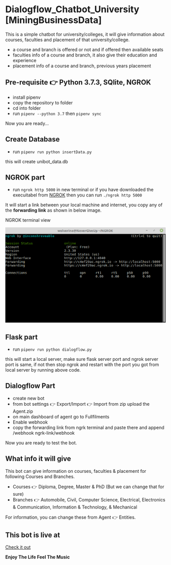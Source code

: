 # Dialogflow_Chatbot_University [MiningBusinessData]
This is a simple chatbot for university/colleges, it will give information about courses, faculties and placement of that university/college.
- a course and branch is offered or not and if offered then available seats
- faculties info of a course and branch, it also give their education and experience
- placement info of a course and branch, previous years placement


## Pre-requisite :point_right: Python 3.7.3, SQlite, NGROK
- install pipenv
- copy the repository to folder
- cd into folder
- run `pipenv --python 3.7` then `pipenv sync`

Now you are ready...

## Create Database
- run `pipenv run python insertData.py`

this will create unibot_data.db

## NGROK part
- run `ngrok http 5000` in new terminal or if you have downloaded the execuitabel from [NGROK](https://ngrok.com/download)
then you can run `./ngrok http 5000`

It will start a link between your local machine and internet, you copy any of the **forwarding link** as shown in below image.

NGROK terminal view

![NGROK Image](/data/ngrok.png)

## Flask part
- run `pipenv run python dialogflow.py`

this will start a local server, make sure flask server port and ngrok server port is same, if not then stop ngrok and restart
with the port you got from local server by running above code.

## Dialogflow Part
- create new bot
- from bot settings :point_right: Export/Import :point_right: Import from zip upload the Agent.zip
- on main dashboard of agent go to Fullfilments
- Enable webhook
- copy the forwarding link from ngrk terminal and paste there and append /webhook
ngrk-link/webhook

Now you are ready to test the bot.

## What info it will give
This bot can give information on courses, faculties & placement for following Courses and Branches.
- Courses :point_right: Diploma, Degree, Master & PhD (But we can change that for sure)
- Branches :point_right: Automobile, Civil, Computer Science, Electrical, Electronics & Communication, 
Information & Technology, & Mechanical

For information, you can change these from Agent :point_right: Entities.

## This bot is live at
[Check it out](https://t.me/RajKUni_bot)

**Enjoy The Life Feel The Music**
